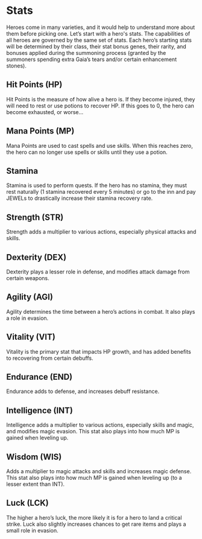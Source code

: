 # Stats

Heroes come in many varieties, and it would help to understand more about them before picking one. Let’s start with a hero's stats. The capabilities of all heroes are governed by the same set of stats. Each hero’s starting stats will be determined by their class, their stat bonus genes, their rarity, and bonuses applied during the summoning process (granted by the summoners spending extra Gaia’s tears and/or certain enhancement stones).

## Hit Points (HP)

Hit Points is the measure of how alive a hero is. If they become injured, they will need to rest or use potions to recover HP. If this goes to 0, the hero can become exhausted, or worse…

## Mana Points (MP)

Mana Points are used to cast spells and use skills. When this reaches zero, the hero can no longer use spells or skills until they use a potion.

## Stamina

Stamina is used to perform quests. If the hero has no stamina, they must rest naturally (1 stamina recovered every 5 minutes) or go to the inn and pay JEWELs to drastically increase their stamina recovery rate.

## Strength (STR)

Strength adds a multiplier to various actions, especially physical attacks and skills.

## Dexterity (DEX)

Dexterity plays a lesser role in defense, and modifies attack damage from certain weapons.

## Agility (AGI)

Agility determines the time between a hero’s actions in combat. It also plays a role in evasion.

## Vitality (VIT)

Vitality is the primary stat that impacts HP growth, and has added benefits to recovering from certain debuffs.

## Endurance (END)

Endurance adds to defense, and increases debuff resistance.

## Intelligence (INT)

Intelligence adds a multiplier to various actions, especially skills and magic, and modifies magic evasion. This stat also plays into how much MP is gained when leveling up.

## Wisdom (WIS)

Adds a multiplier to magic attacks and skills and increases magic defense. This stat also plays into how much MP is gained when leveling up (to a lesser extent than INT).

## Luck (LCK)

The higher a hero’s luck, the more likely it is for a hero to land a critical strike. Luck also slightly increases chances to get rare items and plays a small role in evasion.
